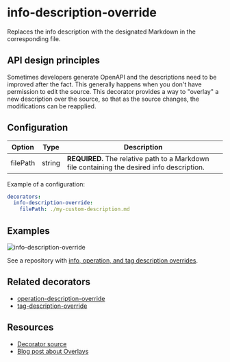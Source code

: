 # info-description-override

Replaces the info description with the designated Markdown in the corresponding file.

## API design principles

Sometimes developers generate OpenAPI and the descriptions need to be improved after the fact.
This generally happens when you don't have permission to edit the source.
This decorator provides a way to "overlay" a new description over the source, so that as the source changes, the modifications can be reapplied.

## Configuration

| Option   | Type   | Description                                                                                 |
| -------- | ------ | ------------------------------------------------------------------------------------------- |
| filePath | string | **REQUIRED.** The relative path to a Markdown file containing the desired info description. |

Example of a configuration:

```yaml
decorators:
  info-description-override:
    filePath: ./my-custom-description.md
```

## Examples

![info-description-override](https://user-images.githubusercontent.com/1161871/140232772-502fe663-8af7-4da6-a345-21b8067129bc.png)

See a repository with [info, operation, and tag description overrides](https://github.com/redocly-demo/decorators-demo).

## Related decorators

- [operation-description-override](./operation-description-override.md)
- [tag-description-override](./tag-description-override.md)

## Resources

- [Decorator source](https://github.com/Redocly/redocly-cli/blob/main/packages/core/src/decorators/common/info-description-override.ts)
- [Blog post about Overlays](https://redocly.com/blog/openapi-overlays/)
